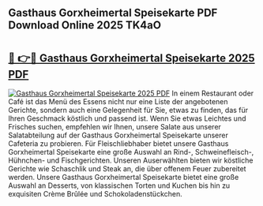 ## Gasthaus Gorxheimertal Speisekarte PDF Download Online 2025 TK4aO

# <h2><a href="http://gcb56bk.nevu.top/?p=Gasthaus+Gorxheimertal+Speisekarte">🔗 👉🔴 Gasthaus Gorxheimertal Speisekarte 2025 PDF</a></h2>

[![Gasthaus Gorxheimertal Speisekarte 2025 PDF](https://i.imgur.com/dBaPXMq.png)](http://gcb56bk.nevu.top/?p=Gasthaus+Gorxheimertal+Speisekarte)
In einem Restaurant oder Café ist das Menü des Essens nicht nur eine Liste der angebotenen Gerichte, sondern auch eine Gelegenheit für Sie, etwas zu finden, das für Ihren Geschmack köstlich und passend ist. Wenn Sie etwas Leichtes und Frisches suchen, empfehlen wir Ihnen, unsere Salate aus unserer Salatabteilung auf der Gasthaus Gorxheimertal Speisekarte unserer Cafeteria zu probieren. Für Fleischliebhaber bietet unsere Gasthaus Gorxheimertal Speisekarte eine große Auswahl an Rind-, Schweinefleisch-, Hühnchen- und Fischgerichten. Unseren Auserwählten bieten wir köstliche Gerichte wie Schaschlik und Steak an, die über offenem Feuer zubereitet werden. Unsere Gasthaus Gorxheimertal Speisekarte bietet eine große Auswahl an Desserts, von klassischen Torten und Kuchen bis hin zu exquisiten Crème Brûlée und Schokoladenstückchen.
